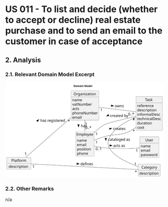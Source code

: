 # US 011 - To list and decide (whether to accept or decline) real estate purchase and to send an email to the customer in case of acceptance

## 2. Analysis

### 2.1. Relevant Domain Model Excerpt 

![Domain Model](svg/us006-domain-model.svg)

### 2.2. Other Remarks

n/a